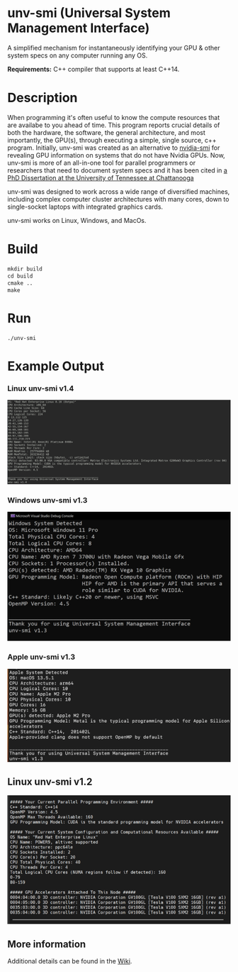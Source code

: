 # unv-smi (Universal System Management Interface)
A simplified mechanism for instantaneously identifying your GPU & other system specs on any computer running any OS.   

**Requirements:** C++ compiler that supports at least C++14.

# Description 
When programming it's often useful to know the compute resources that are availabe to you ahead of time. 
This program reports crucial details of both the hardware, the software, the general architecture, and most
importantly, the GPU(s), through executing a simple, single source, c++ program. Initially, unv-smi was created as an alternative to [nvidia-smi](https://developer.nvidia.com/nvidia-system-management-interface) 
for revealing GPU information on systems that do not have Nvidia GPUs. Now, unv-smi is more of an all-in-one tool for
parallel programmers or researchers that need to document system specs 
and it has been cited in [a PhD Dissertation at the University of Tennessee at Chattanooga](https://scholar.utc.edu/theses/788/)   

unv-smi was designed to work across a wide range of diversified machines, including complex computer cluster architectures with many cores, down to single-socket laptops with integrated graphics cards.  

unv-smi works on Linux, Windows, and MacOs. 

# Build

```
mkdir build
cd build 
cmake .. 
make 
``` 
# Run 

```
./unv-smi
```

# Example Output 
### Linux unv-smi v1.4 
<img src="example-output/linux-clusters/Rhel8Cuda.png" />

### Windows unv-smi v1.3
<img src="https://github.com/tommygorham/unv-smi/blob/main/example-output/ms-windows/msvc19-windows.png" width="875px" />

### Apple unv-smi v1.3
<img src="https://github.com/tommygorham/unv-smi/blob/main/example-output/apple-macosx/AppleClang14-macos.png" width="875px" />

## Linux unv-smi v1.2
![version1-2outputexample](example-output/linux-clusters/version1.2(depreceated)/redhatenterprise.png)

## More information 

Additional details can be found in the [Wiki](https://github.com/tommygorham/unv-smi/wiki).
